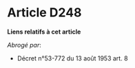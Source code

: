# Article D248

**Liens relatifs à cet article**

_Abrogé par_:

  - Décret n°53-772 du 13 août 1953 art. 8
